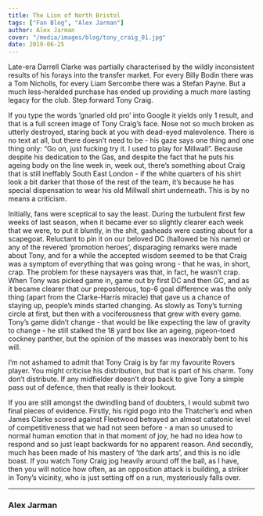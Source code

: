 ```yaml
---
title: The Lion of North Bristol
tags: ["Fan Blog", "Alex Jarman"]
author: Alex Jarman
cover: "/media/images/blog/tony_craig_01.jpg"
date: 2019-06-25
---
```


Late-era Darrell Clarke was partially characterised by the wildly inconsistent results of his forays into the transfer market. For every Billy Bodin there was a Tom Nicholls, for every Liam Sercombe there was a Stefan Payne. But a much less-heralded purchase has ended up providing a much more lasting legacy for the club. Step forward Tony Craig.

  <!--more-->

If you type the words ‘gnarled old pro’ into Google it yields only 1 result, and that is a full screen image of Tony Craig’s face. Nose not so much broken as utterly destroyed, staring back at you with dead-eyed malevolence. There is no text at all, but there doesn’t need to be - his gaze says one thing and one thing only: “Go on, just fucking try it. I used to play for Millwall”.  Because despite his dedication to the Gas, and despite the fact that he puts his ageing body on the line week in, week out, there’s something about Craig that is still ineffably South East London - if the white quarters of his shirt look a bit darker that those of the rest of the team, it’s because he has special dispensation to wear his old Millwall shirt underneath. This is by no means a criticism.

Initially, fans were sceptical to say the least. During the turbulent first few weeks of last season, when it became ever so slightly clearer each week that we were, to put it bluntly, in the shit, gasheads were casting about for a scapegoat. Reluctant to pin it on our beloved DC (hallowed be his name) or any of the revered ‘promotion heroes’, disparaging remarks were made about Tony, and for a while the accepted wisdom seemed to be that Craig was a symptom of everything that was going wrong - that he was, in short, crap. The problem for these naysayers was that, in fact, he wasn’t crap. When Tony was picked game in, game out by first DC and then GC, and as it became clearer that our preposterous, top-6 goal difference was the only thing (apart from the Clarke-Harris miracle) that gave us a chance of staying up, people’s minds started changing. As slowly as Tony’s turning circle at first, but then with a vociferousness that grew with every game. Tony’s game didn’t change - that would be like expecting the law of gravity to change - he still stalked the 18 yard box like an ageing, pigeon-toed cockney panther, but the opinion of the masses was inexorably bent to his will. 

I’m not ashamed to admit that Tony Craig is by far my favourite Rovers player. You might criticise his distribution, but that is part of his charm. Tony don’t distribute. If any midfielder doesn’t drop back to give Tony a simple pass out of defence, then that really is their lookout. 

If you are still amongst the dwindling band of doubters, I would submit two final pieces of evidence. Firstly, his rigid pogo into the Thatcher’s end when James Clarke scored against Fleetwood betrayed an almost catatonic level of competitiveness that we had not seen before - a man so unused to normal human emotion that in that moment of joy, he had no idea how to respond and so just leapt backwards for no apparent reason. And secondly, much has been made of his mastery of ‘the dark arts’, and this is no idle boast. If you watch Tony Craig jog heavily around off the ball, as I have, then you will notice how often, as an opposition attack is building, a striker in Tony’s vicinity, who is just setting off on a run, mysteriously falls over.

-----

### Alex Jarman

<script async src="//pagead2.googlesyndication.com/pagead/js/adsbygoogle.js"></script>
<!-- GasCast Blog Ad -->
<ins class="adsbygoogle"
     style="display:block"
     data-ad-client="ca-pub-8805482732507166"
     data-ad-slot="7113725307"
     data-ad-format="auto"
     data-full-width-responsive="true"></ins>
<script>
(adsbygoogle = window.adsbygoogle || []).push({});
</script>